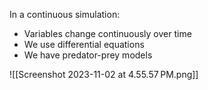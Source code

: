In a continuous simulation:
* Variables change continuously over time
* We use differential equations
* We have predator-prey models

![[Screenshot 2023-11-02 at 4.55.57 PM.png]]